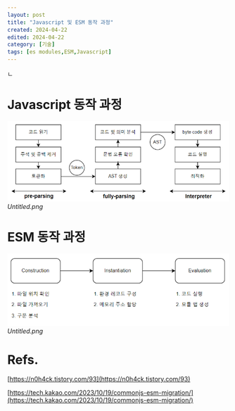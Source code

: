 ```yaml
---
layout: post
title: "Javascript 및 ESM 동작 과정"
created: 2024-04-22
edited: 2024-04-22
category: [기술]
tags: [es modules,ESM,Javascript]
---
```



ㄴ


# Javascript 동작 과정


![0](/assets/img/2024-04-22-Javascript-및-ESM-동작-과정.md/0.png)_Untitled.png_


# ESM 동작 과정


![1](/assets/img/2024-04-22-Javascript-및-ESM-동작-과정.md/1.png)_Untitled.png_


# Refs.


[https://n0h4ck.tistory.com/93](https://n0h4ck.tistory.com/93)


[https://tech.kakao.com/2023/10/19/commonjs-esm-migration/](https://tech.kakao.com/2023/10/19/commonjs-esm-migration/)

